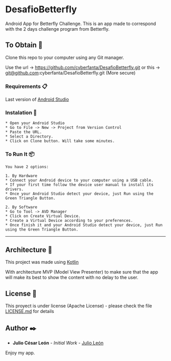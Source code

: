 # DesafioBetterfly
Android App for Betterfly Challenge.
This is an app made to correspond with the 2 days challenge program from Betterfly.

## To Obtain 🚀
Clone this repo to your computer using any Git manager.

Use the url -> https://github.com/cyberfanta/DesafioBetterfly.git or this -> git@github.com:cyberfanta/DesafioBetterfly.git (More secure)

### Requirements 📋
Last version of [Android Studio](https://developer.android.com/studio)

### Instalation 🔧
```
* Open your Android Studio
* Go to File -> New -> Project from Version Control
* Paste the URL.
* Select a Directory.
* Click on Clone button. Will take some minutes.
```

### To Run It 📦
```
You have 2 options:

1. By Hardware
* Connect your Android device to your computer using a USB cable.
* If your first time follow the device user manual to install its drivers.
* Once your Android Studio detect your device, just Run using the Green Triangle Button.

2. By Software
* Go to Tool -> AVD Manager
* Click on Create Virtual Device.
* Create a Virtual Device according to your preferences.
* Once finish it and your Android Studio detect your device, just Run using the Green Triangle Button.
```
---
## Architecture 🚀
This project was made using [Kotlin](https://developer.android.com/kotlin?hl=es-419&gclid=Cj0KCQjwktKFBhCkARIsAJeDT0hrjixFC0axADTFNpfkGERyGvlLu6grPKO6XBMN7R5YPUlLXTKQWz8aAtv4EALw_wcB&gclsrc=aw.ds)

With architecture MVP (Model View Presenter) to make sure that the app will make its best to show the content with no delay to the user.

## License 📄
This proyect is under license (Apache License) - please check the file [LICENSE.md](LICENSE.md) for details

## Author ✒️
* **Julio César León** - *Initial Work* - [Julio León](https://github.com/cyberfanta)

Enjoy my app.
